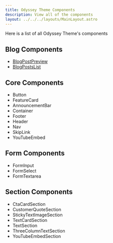 ```yaml
---
title: Odyssey Theme Components
description: View all of the components
layout: ../../../layouts/MainLayout.astro
---
```


Here is a list of all Odyssey Theme's components

## Blog Components
- [BlogPostPreview](/en/components/blog#blogpostpreview)
- [BlogPostsList](/en/components/blog#blogpostslist)

## Core Components
- Button
- FeatureCard
- AnnouncementBar
- Container
- Footer
- Header
- Nav
- SkipLink
- YouTubeEmbed

## Form Components
- FormInput
- FormSelect
- FormTextarea

## Section Components
- CtaCardSection
- CustomerQuoteSection
- StickyTextImageSection
- TextCardSection
- TextSection
- ThreeColumnTextSection
- YouTubeEmbedSection